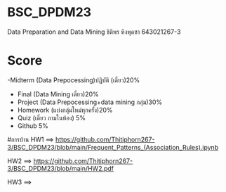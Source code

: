 # BSC_DPDM23
Data Preparation and Data Mining 
ธิติพร หิงพุดซา 643021267-3

# Score
-Midterm (Data Prepocessing)ปฏิบัติ (เดี่ยว)20%
- Final (Data Mining เดี่ยว)20%
- Project (Data Prepocessing+data mining กลุ่ม)30%
- Homework (แบ่งกลุ่มใหม่ทุกครั้ง)20%
- Quiz (เดี่ยว ถามในห้อง) 5%
- Github 5%

#การบ้าน
HW1 ==> https://github.com/Thitiphorn267-3/BSC_DPDM23/blob/main/Frequent_Patterns_(Association_Rules).ipynb

HW2 ==> https://github.com/Thitiphorn267-3/BSC_DPDM23/blob/main/HW2.pdf

HW3 ==>

